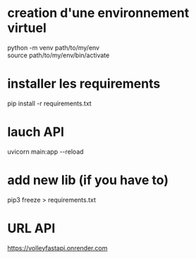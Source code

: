 # creation d'une environnement virtuel
python -m venv path/to/my/env  
source path/to/my/env/bin/activate  

# installer les requirements
pip install -r requirements.txt

# lauch API
uvicorn main:app --reload

# add new lib (if you have to)
pip3 freeze > requirements.txt

# URL API
https://volleyfastapi.onrender.com

